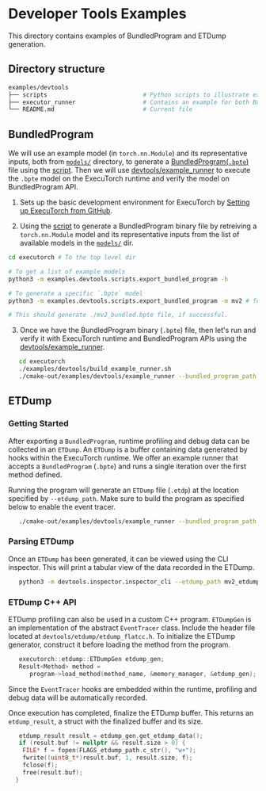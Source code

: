 # Developer Tools Examples
This directory contains examples of BundledProgram and ETDump generation.

## Directory structure
```bash
examples/devtools
├── scripts                           # Python scripts to illustrate export workflow of bundled program.
├── executor_runner                   # Contains an example for both BundledProgram to verify ExecuTorch model, and generate ETDump for runtime results.
└── README.md                         # Current file
```

## BundledProgram

We will use an example model (in `torch.nn.Module`) and its representative inputs, both from [`models/`](../models) directory, to generate a [BundledProgram(`.bpte`)](../../docs/source/sdk-bundled-io.md) file using the [script](scripts/export_bundled_program.py). Then we will use [devtools/example_runner](example_runner/example_runner.cpp) to execute the `.bpte` model on the ExecuTorch runtime and verify the model on BundledProgram API.


1. Sets up the basic development environment for ExecuTorch by [Setting up ExecuTorch from GitHub](https://pytorch.org/executorch/stable/getting-started-setup).

2. Using the [script](scripts/export_bundled_program.py) to generate a BundledProgram binary file by retreiving a `torch.nn.Module` model and its representative inputs from the list of available models in the [`models/`](../models) dir.

```bash
cd executorch # To the top level dir

# To get a list of example models
python3 -m examples.devtools.scripts.export_bundled_program -h

# To generate a specific `.bpte` model
python3 -m examples.devtools.scripts.export_bundled_program -m mv2 # for MobileNetv2

# This should generate ./mv2_bundled.bpte file, if successful.
```

3. Once we have the BundledProgram binary (`.bpte`) file, then let's run and verify it with ExecuTorch runtime and BundledProgram APIs using the [devtools/example_runner](example_runner/example_runner.cpp).

```bash
   cd executorch
   ./examples/devtools/build_example_runner.sh
   ./cmake-out/examples/devtools/example_runner --bundled_program_path mv2_bundled.bpte --output_verification
   ```


## ETDump

### Getting Started

After exporting a `BundledProgram`, runtime profiling and debug data can be collected in an ``ETDump``. An ``ETDump`` is a buffer containing data generated by hooks within the ExecuTorch runtime.
We offer an example runner that accepts a `BundledProgram` (`.bpte`) and runs a single iteration over the first method defined.

Running the program will generate an `ETDump` file (`.etdp`) at the location specified by `--etdump_path`. Make sure to build the program as specified below to enable the event tracer.

```bash
   ./cmake-out/examples/devtools/example_runner --bundled_program_path mv2_bundled.bpte --etdump_path mv2_etdump.etdp
   ```

### Parsing ETDump

Once an `ETDump` has been generated, it can be viewed using the CLI inspector. This will print a tabular view of the data recorded in the ETDump.

```bash
   python3 -m devtools.inspector.inspector_cli --etdump_path mv2_etdump.etdp
   ```
### ETDump C++ API

ETDump profiling can also be used in a custom C++ program. `ETDumpGen` is an implementation of the abstract `EventTracer` class.  Include the header file located at `devtools/etdump/etdump_flatcc.h`. To initialize the ETDump generator, construct it before loading the method from the program.

```cpp
   executorch::etdump::ETDumpGen etdump_gen;
   Result<Method> method =
      program->load_method(method_name, &memory_manager, &etdump_gen);
   ```

Since the `EventTracer` hooks are embedded within the runtime, profiling and debug data will be automatically recorded.

Once execution has completed, finalize the ETDump buffer. This returns an `etdump_result`, a struct with the finalized buffer and its size.

```cpp
   etdump_result result = etdump_gen.get_etdump_data();
   if (result.buf != nullptr && result.size > 0) {
    FILE* f = fopen(FLAGS_etdump_path.c_str(), "w+");
    fwrite((uint8_t*)result.buf, 1, result.size, f);
    fclose(f);
    free(result.buf);
  }
   ```
